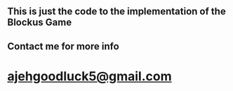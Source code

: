 ## This is just the code to the implementation of the Blockus Game

## Contact me for more info

# ajehgoodluck5@gmail.com
